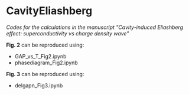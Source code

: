 # CavityEliashberg
_Codes for the calculations in the manuscript "Cavity-induced Eliashberg effect: superconductivity vs charge density wave"_ 

**Fig. 2** can be reproduced using:
- GAP_vs_T_Fig2.ipynb
- phasediagram_Fig2.ipynb

**Fig. 3** can be reproduced using:
- delgapn_Fig3.ipynb
